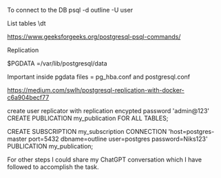To connect to the DB
psql -d outline -U user

List tables
\dt

https://www.geeksforgeeks.org/postgresql-psql-commands/

Replication

$PGDATA =/var/lib/postgresql/data

Important inside pgdata files = pg_hba.conf and postgresql.conf

https://medium.com/swlh/postgresql-replication-with-docker-c6a904becf77

create user replicator with replication encypted password 'admin@123'
CREATE PUBLICATION my_publication FOR ALL TABLES;

CREATE SUBSCRIPTION my_subscription CONNECTION 'host=postgres-master port=5432 dbname=outline user=postgres password=Niks123' PUBLICATION my_publication;

For other steps I could share my ChatGPT conversation which I have followed to accomplish the task.
